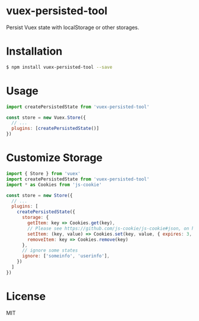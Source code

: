 # vuex-persisted-tool
Persist Vuex state with localStorage or other storages.

# Installation
```bash
$ npm install vuex-persisted-tool --save
```

# Usage
```js
import createPersistedState from 'vuex-persisted-tool'

const store = new Vuex.Store({
  // ...
  plugins: [createPersistedState()]
})
```

# Customize Storage
```js
import { Store } from 'vuex'
import createPersistedState from 'vuex-persisted-tool'
import * as Cookies from 'js-cookie'

const store = new Store({
  // ...
  plugins: [
    createPersistedState({
      storage: {
        getItem: key => Cookies.get(key),
        // Please see https://github.com/js-cookie/js-cookie#json, on how to handle JSON.
        setItem: (key, value) => Cookies.set(key, value, { expires: 3, secure: true }),
        removeItem: key => Cookies.remove(key)
      },
      // ignore some states
      ignore: ['someinfo', 'userinfo'],
    })
  ]
})
```

# License
MIT